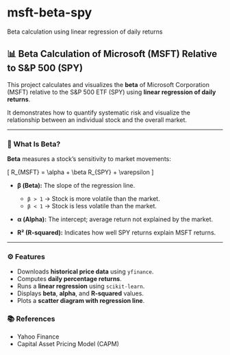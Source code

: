 # msft-beta-spy
Beta calculation using linear regression of daily returns

## 📊 Beta Calculation of Microsoft (MSFT) Relative to S&P 500 (SPY)

This project calculates and visualizes the **beta** of Microsoft Corporation (MSFT) relative to the S&P 500 ETF (SPY) using **linear regression of daily returns**.

It demonstrates how to quantify systematic risk and visualize the relationship between an individual stock and the overall market.

---

### 🧠 What Is Beta?

**Beta** measures a stock’s sensitivity to market movements:

[
R_{MSFT} = \alpha + \beta R_{SPY} + \varepsilon
]

* **β (Beta):** The slope of the regression line.

  * `β > 1` → Stock is more volatile than the market.
  * `β < 1` → Stock is less volatile than the market.
* **α (Alpha):** The intercept; average return not explained by the market.
* **R² (R-squared):** Indicates how well SPY returns explain MSFT returns.

---

### ⚙️ Features

* Downloads **historical price data** using `yfinance`.
* Computes **daily percentage returns**.
* Runs a **linear regression** using `scikit-learn`.
* Displays **beta**, **alpha**, and **R-squared** values.
* Plots a **scatter diagram with regression line**.

### 📚 References

* Yahoo Finance
* Capital Asset Pricing Model (CAPM)
